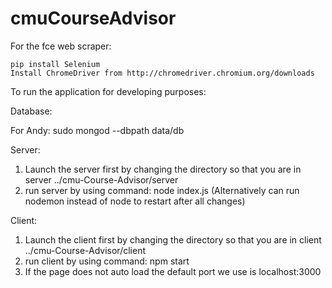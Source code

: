 # cmuCourseAdvisor

For the fce web scraper:

	pip install Selenium
	Install ChromeDriver from http://chromedriver.chromium.org/downloads
	

To run the application for developing purposes:

Database:

For Andy:
sudo mongod --dbpath data/db

Server:
1. Launch the server first by changing the directory so that you are in server ../cmu-Course-Advisor/server
2. run server by using command: node index.js (Alternatively can run nodemon instead of node to restart after all changes)

Client:
1. Launch the client first by changing the directory so that you are in client ../cmu-Course-Advisor/client
2. run client by using command: npm start
3. If the page does not auto load the default port we use is localhost:3000